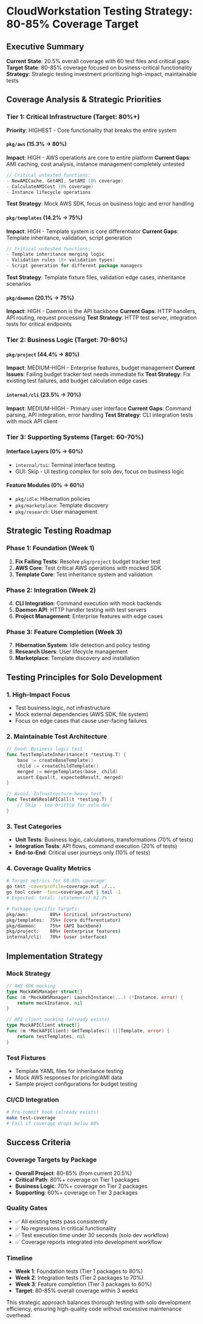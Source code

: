 # CloudWorkstation Testing Strategy: 80-85% Coverage Target

## Executive Summary

**Current State**: 20.5% overall coverage with 60 test files and critical gaps
**Target State**: 80-85% coverage focused on business-critical functionality
**Strategy**: Strategic testing investment prioritizing high-impact, maintainable tests

## Coverage Analysis & Strategic Priorities

### Tier 1: Critical Infrastructure (Target: 80%+)
**Priority**: HIGHEST - Core functionality that breaks the entire system

#### `pkg/aws` (15.3% → 80%)
**Impact**: HIGH - AWS operations are core to entire platform
**Current Gaps**: AMI caching, cost analysis, instance management completely untested
```go
// Critical untested functions:
- NewAMICache, GetAMI, SetAMI (0% coverage)
- CalculateAMICost (0% coverage)
- Instance lifecycle operations
```
**Test Strategy**: Mock AWS SDK, focus on business logic and error handling

#### `pkg/templates` (14.2% → 75%)
**Impact**: HIGH - Template system is core differentiator
**Current Gaps**: Template inheritance, validation, script generation
```go
// Critical untested functions:
- Template inheritance merging logic
- Validation rules (8+ validation types)
- Script generation for different package managers
```
**Test Strategy**: Template fixture files, validation edge cases, inheritance scenarios

#### `pkg/daemon` (20.1% → 75%)
**Impact**: HIGH - Daemon is the API backbone
**Current Gaps**: HTTP handlers, API routing, request processing
**Test Strategy**: HTTP test server, integration tests for critical endpoints

### Tier 2: Business Logic (Target: 70-80%)

#### `pkg/project` (44.4% → 80%)
**Impact**: MEDIUM-HIGH - Enterprise features, budget management
**Current Issues**: Failing budget tracker test needs immediate fix
**Test Strategy**: Fix existing test failures, add budget calculation edge cases

#### `internal/cli` (23.5% → 70%)
**Impact**: MEDIUM-HIGH - Primary user interface
**Current Gaps**: Command parsing, API integration, error handling
**Test Strategy**: CLI integration tests with mock API client

### Tier 3: Supporting Systems (Target: 60-70%)

#### Interface Layers (0% → 60%)
- `internal/tui`: Terminal interface testing
- GUI: Skip - UI testing complex for solo dev, focus on business logic

#### Feature Modules (0% → 60%)
- `pkg/idle`: Hibernation policies
- `pkg/marketplace`: Template discovery
- `pkg/research`: User management

## Strategic Testing Roadmap

### Phase 1: Foundation (Week 1)
1. **Fix Failing Tests**: Resolve `pkg/project` budget tracker test
2. **AWS Core**: Test critical AWS operations with mocked SDK
3. **Template Core**: Test inheritance system and validation

### Phase 2: Integration (Week 2)
4. **CLI Integration**: Command execution with mock backends
5. **Daemon API**: HTTP handler testing with test servers
6. **Project Management**: Enterprise features with edge cases

### Phase 3: Feature Completion (Week 3)
7. **Hibernation System**: Idle detection and policy testing
8. **Research Users**: User lifecycle management
9. **Marketplace**: Template discovery and installation

## Testing Principles for Solo Development

### 1. **High-Impact Focus**
- Test business logic, not infrastructure
- Mock external dependencies (AWS SDK, file system)
- Focus on edge cases that cause user-facing failures

### 2. **Maintainable Test Architecture**
```go
// Good: Business logic test
func TestTemplateInheritance(t *testing.T) {
    base := createBaseTemplate()
    child := createChildTemplate()
    merged := mergeTemplates(base, child)
    assert.Equal(t, expectedResult, merged)
}

// Avoid: Infrastructure-heavy test
func TestAWSRealAPICall(t *testing.T) {
    // Skip - too brittle for solo dev
}
```

### 3. **Test Categories**
- **Unit Tests**: Business logic, calculations, transformations (70% of tests)
- **Integration Tests**: API flows, command execution (20% of tests)
- **End-to-End**: Critical user journeys only (10% of tests)

### 4. **Coverage Quality Metrics**
```bash
# Target metrics for 80-85% coverage:
go test -coverprofile=coverage.out ./...
go tool cover -func=coverage.out | tail -1
# Expected: total: (statements) 82.3%

# Package-specific targets:
pkg/aws:        80%+ (critical infrastructure)
pkg/templates:  75%+ (core differentiator)
pkg/daemon:     75%+ (API backbone)
pkg/project:    80%+ (enterprise features)
internal/cli:   70%+ (user interface)
```

## Implementation Strategy

### Mock Strategy
```go
// AWS SDK mocking
type MockAWSManager struct{}
func (m *MockAWSManager) LaunchInstance(...) (*Instance, error) {
    return mockInstance, nil
}

// API client mocking (already exists)
type MockAPIClient struct{}
func (m *MockAPIClient) GetTemplates() ([]Template, error) {
    return testTemplates, nil
}
```

### Test Fixtures
- Template YAML files for inheritance testing
- Mock AWS responses for pricing/AMI data
- Sample project configurations for budget testing

### CI/CD Integration
```bash
# Pre-commit hook (already exists)
make test-coverage
# Fail if coverage drops below 80%
```

## Success Criteria

### Coverage Targets by Package
- **Overall Project**: 80-85% (from current 20.5%)
- **Critical Path**: 80%+ coverage on Tier 1 packages
- **Business Logic**: 70%+ coverage on Tier 2 packages
- **Supporting**: 60%+ coverage on Tier 3 packages

### Quality Gates
- ✅ All existing tests pass consistently
- ✅ No regressions in critical functionality
- ✅ Test execution time under 30 seconds (solo dev workflow)
- ✅ Coverage reports integrated into development workflow

### Timeline
- **Week 1**: Foundation tests (Tier 1 packages to 80%)
- **Week 2**: Integration tests (Tier 2 packages to 70%)
- **Week 3**: Feature completion (Tier 3 packages to 60%)
- **Target**: 80-85% overall coverage within 3 weeks

This strategic approach balances thorough testing with solo development efficiency, ensuring high-quality code without excessive maintenance overhead.